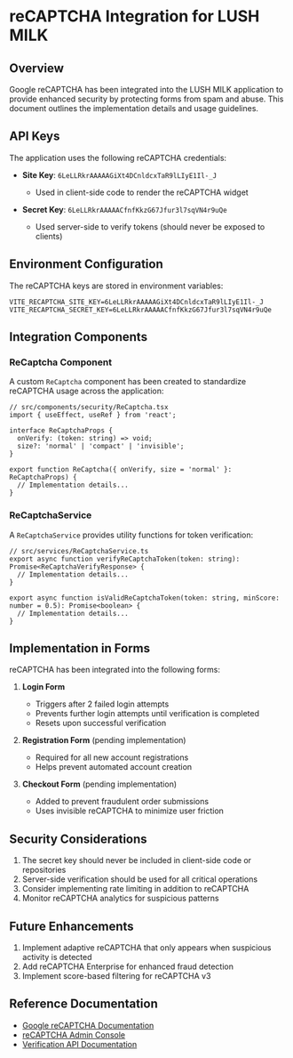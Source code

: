 # reCAPTCHA Integration for LUSH MILK

## Overview

Google reCAPTCHA has been integrated into the LUSH MILK application to provide enhanced security by protecting forms from spam and abuse. This document outlines the implementation details and usage guidelines.

## API Keys

The application uses the following reCAPTCHA credentials:

- **Site Key**: `6LeLLRkrAAAAAGiXt4DCnldcxTaR9lLIyE1Il-_J`
  - Used in client-side code to render the reCAPTCHA widget

- **Secret Key**: `6LeLLRkrAAAAACfnfKkzG67Jfur3l7sqVN4r9uQe`
  - Used server-side to verify tokens (should never be exposed to clients)

## Environment Configuration

The reCAPTCHA keys are stored in environment variables:

```
VITE_RECAPTCHA_SITE_KEY=6LeLLRkrAAAAAGiXt4DCnldcxTaR9lLIyE1Il-_J
VITE_RECAPTCHA_SECRET_KEY=6LeLLRkrAAAAACfnfKkzG67Jfur3l7sqVN4r9uQe
```

## Integration Components

### ReCaptcha Component

A custom `ReCaptcha` component has been created to standardize reCAPTCHA usage across the application:

```tsx
// src/components/security/ReCaptcha.tsx
import { useEffect, useRef } from 'react';

interface ReCaptchaProps {
  onVerify: (token: string) => void;
  size?: 'normal' | 'compact' | 'invisible';
}

export function ReCaptcha({ onVerify, size = 'normal' }: ReCaptchaProps) {
  // Implementation details...
}
```

### ReCaptchaService

A `ReCaptchaService` provides utility functions for token verification:

```tsx
// src/services/ReCaptchaService.ts
export async function verifyReCaptchaToken(token: string): Promise<ReCaptchaVerifyResponse> {
  // Implementation details...
}

export async function isValidReCaptchaToken(token: string, minScore: number = 0.5): Promise<boolean> {
  // Implementation details...
}
```

## Implementation in Forms

reCAPTCHA has been integrated into the following forms:

1. **Login Form**
   - Triggers after 2 failed login attempts
   - Prevents further login attempts until verification is completed
   - Resets upon successful verification

2. **Registration Form** (pending implementation)
   - Required for all new account registrations
   - Helps prevent automated account creation

3. **Checkout Form** (pending implementation)
   - Added to prevent fraudulent order submissions
   - Uses invisible reCAPTCHA to minimize user friction

## Security Considerations

1. The secret key should never be included in client-side code or repositories
2. Server-side verification should be used for all critical operations
3. Consider implementing rate limiting in addition to reCAPTCHA
4. Monitor reCAPTCHA analytics for suspicious patterns

## Future Enhancements

1. Implement adaptive reCAPTCHA that only appears when suspicious activity is detected
2. Add reCAPTCHA Enterprise for enhanced fraud detection
3. Implement score-based filtering for reCAPTCHA v3

## Reference Documentation

- [Google reCAPTCHA Documentation](https://developers.google.com/recaptcha/docs/display)
- [reCAPTCHA Admin Console](https://www.google.com/recaptcha/admin)
- [Verification API Documentation](https://developers.google.com/recaptcha/docs/verify) 